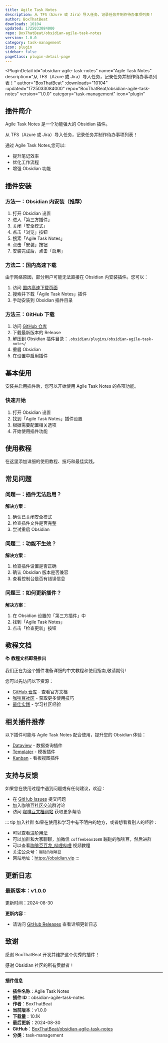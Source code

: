 ```yaml
---
title: Agile Task Notes
description: 从 TFS（Azure 或 Jira）导入任务，记录任务并制作待办事项列表！
author: BoxThatBeat
downloads: 10104
updated: 1725033084000
repo: BoxThatBeat/obsidian-agile-task-notes
version: 1.0.0
category: task-management
icon: plugin
sidebar: false
pageClass: plugin-detail-page
---
```


<PluginDetail
  id="obsidian-agile-task-notes"
  name="Agile Task Notes"
  description="从 TFS（Azure 或 Jira）导入任务，记录任务并制作待办事项列表！"
  author="BoxThatBeat"
  :downloads="10104"
  :updated="1725033084000"
  repo="BoxThatBeat/obsidian-agile-task-notes"
  version="1.0.0"
  category="task-management"
  icon="plugin"
>

<!-- AUTO_GENERATED_START -->
## 插件简介

Agile Task Notes 是一个功能强大的 Obsidian 插件。

从 TFS（Azure 或 Jira）导入任务，记录任务并制作待办事项列表！

通过 Agile Task Notes,您可以:

- 提升笔记效率
- 优化工作流程
- 增强 Obsidian 功能

<!-- AUTO_GENERATED_END -->

<!-- AUTO_GENERATED_START -->
## 插件安装

### 方法一：Obsidian 内安装（推荐）

1. 打开 Obsidian 设置
2. 进入「第三方插件」
3. 关闭「安全模式」
4. 点击「浏览」按钮
5. 搜索「Agile Task Notes」
6. 点击「安装」按钮
7. 安装完成后，点击「启用」

### 方法二：国内高速下载

由于网络原因，部分用户可能无法直接在 Obsidian 内安装插件。您可以：

1. 访问 [国内高速下载页面](/zh/documentation/obsidian-plugins-download.html)
2. 搜索并下载「Agile Task Notes」插件
3. 手动安装到 Obsidian 插件目录

### 方法三：GitHub 下载

1. 访问 [GitHub 仓库](https://github.com/BoxThatBeat/obsidian-agile-task-notes)
2. 下载最新版本的 Release
3. 解压到 Obsidian 插件目录：`.obsidian/plugins/obsidian-agile-task-notes/`
4. 重启 Obsidian
5. 在设置中启用插件

## 基本使用

安装并启用插件后，您可以开始使用 Agile Task Notes 的各项功能。

### 快速开始

1. 打开 Obsidian 设置
2. 找到「Agile Task Notes」插件设置
3. 根据需要配置相关选项
4. 开始使用插件功能

<!-- AUTO_GENERATED_END -->

<!-- CUSTOM_CONTENT_START:tutorial -->
## 使用教程

在这里添加详细的使用教程、技巧和最佳实践。

<!-- CUSTOM_CONTENT_END:tutorial -->

<!-- SHARED_CONTENT_START -->
## 常见问题

### 问题一：插件无法启用？

**解决方案**：
1. 确认已关闭安全模式
2. 检查插件文件是否完整
3. 尝试重启 Obsidian

### 问题二：功能不生效？

**解决方案**：
1. 检查插件设置是否正确
2. 确认 Obsidian 版本是否兼容
3. 查看控制台是否有错误信息

### 问题三：如何更新插件？

**解决方案**：
1. 在 Obsidian 设置的「第三方插件」中
2. 找到「Agile Task Notes」
3. 点击「检查更新」按钮

## 教程文档

📚 **教程文档即将推出**

我们正在为这个插件准备详细的中文教程和使用指南,敬请期待!

您可以先访问以下资源：
- [GitHub 仓库](https://github.com/BoxThatBeat/obsidian-agile-task-notes) - 查看官方文档
- [咖啡豆社区](/zh/bases/) - 获取更多使用技巧
- [最佳实践](/zh/best-practices/) - 学习社区经验

## 相关插件推荐

以下插件可能与 Agile Task Notes 配合使用，提升您的 Obsidian 体验：

- [Dataview](/zh/plugins/dataview.html) - 数据查询插件
- [Templater](/zh/plugins/templater-obsidian.html) - 模板插件
- [Kanban](/zh/plugins/obsidian-kanban.html) - 看板视图插件

## 支持与反馈

如果您在使用过程中遇到问题或有任何建议，欢迎：

- 在 [GitHub Issues](https://github.com/BoxThatBeat/obsidian-agile-task-notes/issues) 提交问题
- 加入咖啡豆社区交流群讨论
- 访问 [咖啡豆文档网站](https://obsidian.vip) 获取更多帮助

::: tip 加入社群
如果在使用和学习中有不明白的地方，或者想看看别人的经验：
- 可以查看[进阶用法](/zh/advanced)
- 可以加群和大家聊聊，加微信 `coffeebean1688` 蹦跶的咖啡豆，然后进群
- 可以查看[咖啡豆豆龙_哔哩哔哩](https://space.bilibili.com/618777356) 视频教程
- 关注公众号：`蹦跶的咖啡豆`
- 网站地址：https://obsidian.vip
:::
<!-- SHARED_CONTENT_END -->

<!-- AUTO_GENERATED_START -->
## 更新日志

### 最新版本：v1.0.0

更新时间：2024-08-30

**更新内容**：
- 请访问 [GitHub Releases](https://github.com/BoxThatBeat/obsidian-agile-task-notes/releases) 查看详细更新日志

## 致谢

感谢 BoxThatBeat 开发并维护这个优秀的插件！

感谢 Obsidian 社区的所有贡献者！

---

**插件信息**
- **插件名称**：Agile Task Notes
- **插件 ID**：obsidian-agile-task-notes
- **作者**：BoxThatBeat
- **当前版本**：v1.0.0
- **下载量**：10.1K
- **最后更新**：2024-08-30
- **GitHub**：[BoxThatBeat/obsidian-agile-task-notes](https://github.com/BoxThatBeat/obsidian-agile-task-notes)
- **分类**：task-management
<!-- AUTO_GENERATED_END -->

</PluginDetail>

